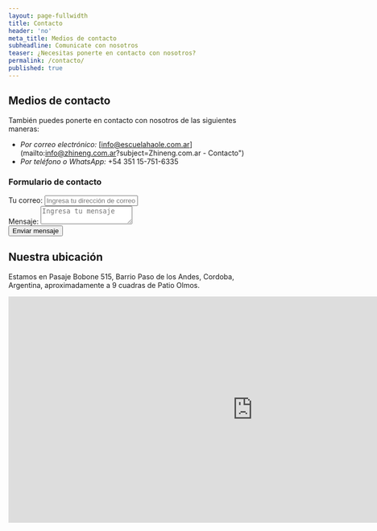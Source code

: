 ```yaml
---
layout: page-fullwidth
title: Contacto
header: 'no'
meta_title: Medios de contacto
subheadline: Comunicate con nosotros
teaser: ¿Necesitas ponerte en contacto con nosotros?
permalink: /contacto/
published: true
---
```

## Medios de contacto
También puedes ponerte en contacto con nosotros de las siguientes maneras:

* *Por correo electrónico:* [info@escuelahaole.com.ar](mailto:info@zhineng.com.ar?subject=Zhineng.com.ar - Contacto")
* *Por teléfono o WhatsApp:* +54 351 15-751-6335

### Formulario de contacto
<div class="panel">
  <form id="formInscribirme" action="//formspree.io/info@zhineng.com.ar" method="POST">
    <input type="hidden" name="_subject" value="Zhineng.com.ar - Contacto">
    <div class="row">
      <div class="large-12 columns">
        <label>Tu correo: <input type="email" name="_replyto" placeholder="Ingresa tu dirección de correo electrónico"></label>
      </div>
    </div>
    <div class="row">
      <div class="large-12 columns">
        <label>Mensaje: <textarea name="mensaje" placeholder="Ingresa tu mensaje"></textarea></label>
      </div>
    </div>
    <div class="row">
      <div class="large-12 columns" style="text-align: center">
        <input type="submit" class="button round success" value="Enviar mensaje">
      </div>
    </div>
  </form>
</div>

## Nuestra ubicación
Estamos en Pasaje Bobone 515, Barrio Paso de los Andes, Cordoba, Argentina, aproximadamente a 9 cuadras de Patio Olmos.

<iframe src="https://www.google.com/maps/embed?pb=!1m18!1m12!1m3!1d3404.8671301103086!2d-64.20392808457956!3d-31.41778668140364!2m3!1f0!2f0!3f0!3m2!1i1024!2i768!4f13.1!3m3!1m2!1s0x9432a27f07fd79e7%3A0xbd05a4400d39d6e9!2sEscuela+Haole!5e0!3m2!1sen!2sar!4v1480277404318" width="970" height="450" frameborder="0" style="border:0" allowfullscreen></iframe>

